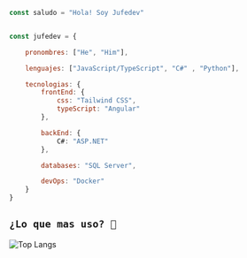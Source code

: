 ```javascript
const saludo = "Hola! Soy Jufedev"


const jufedev = {

    pronombres: ["He", "Him"],

    lenguajes: ["JavaScript/TypeScript", "C#" , "Python"],

    tecnologias: {
        frontEnd: {
            css: "Tailwind CSS",
            typeScript: "Angular"
        },

        backEnd: {
            C#: "ASP.NET"
        },

        databases: "SQL Server",

        devOps: "Docker"
    }
}
```

## `¿Lo que mas uso? 🤔`

![Top Langs](https://github-readme-stats.vercel.app/api/top-langs/?username=Jufedev&size_weight=0.5&count_weight=0.5)

<!-- https://github.com/Ileriayo/markdown-badges -->

<!-- https://github.com/anuraghazra/github-readme-stats -->

<!-- https://github.com/Thaiane  https://github.com/anmol098 -->
